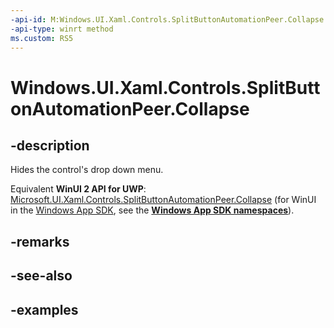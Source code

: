```yaml
---
-api-id: M:Windows.UI.Xaml.Controls.SplitButtonAutomationPeer.Collapse
-api-type: winrt method
ms.custom: RS5
---
```


<!-- Method syntax.
public void SplitButtonAutomationPeer.Collapse()
-->

# Windows.UI.Xaml.Controls.SplitButtonAutomationPeer.Collapse

## -description

Hides the control's drop down menu.

Equivalent **WinUI 2 API for UWP**: [Microsoft.UI.Xaml.Controls.SplitButtonAutomationPeer.Collapse](/windows/winui/api/microsoft.ui.xaml.controls.splitbuttonautomationpeer.collapse) (for WinUI in the [Windows App SDK](/windows/apps/windows-app-sdk/), see the **[Windows App SDK namespaces](/windows/windows-app-sdk/api/winrt/)**).

## -remarks

## -see-also

## -examples

